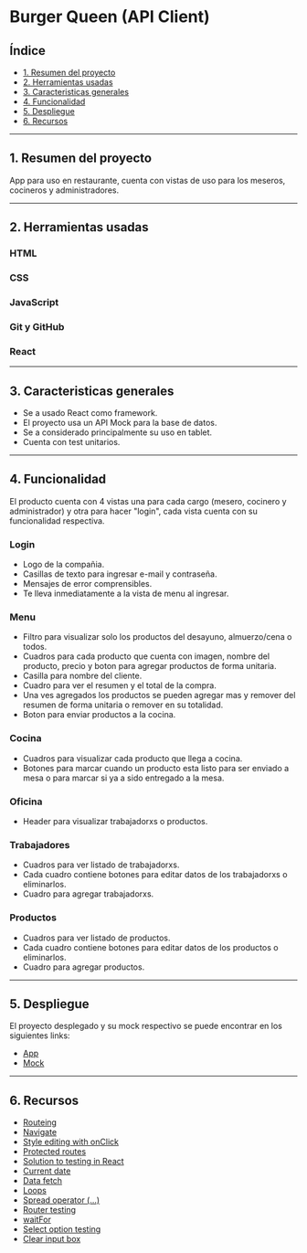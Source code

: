 # Burger Queen (API Client)

## Índice

* [1. Resumen del proyecto](#1-resumen-del-proyecto)
* [2. Herramientas usadas](#2-herramientas-usadas)
* [3. Caracteristicas generales](#3-caracteristicas-generales)
* [4. Funcionalidad](#4-funcionalidad)
* [5. Despliegue](#5-despliegue)
* [6. Recursos](#6-recursos)

***

## 1. Resumen del proyecto

App para uso en restaurante, cuenta con vistas de uso para los meseros, cocineros y administradores.

***

## 2. Herramientas usadas

### HTML

### CSS

### JavaScript

### Git y GitHub

### React

***

## 3. Caracteristicas generales

* Se a usado React como framework.
* El proyecto usa un API Mock para la base de datos.
* Se a considerado principalmente su uso en tablet.
* Cuenta con test unitarios.

***

## 4. Funcionalidad

El producto cuenta con 4 vistas una para cada cargo (mesero, cocinero y administrador) y otra para hacer "login", cada vista cuenta con su funcionalidad respectiva.

### Login

* Logo de la compañia.
* Casillas de texto para ingresar e-mail y contraseña.
* Mensajes de error comprensibles.
* Te lleva inmediatamente a la vista de menu al ingresar.

### Menu

* Filtro para visualizar solo los productos del desayuno, almuerzo/cena o todos.
* Cuadros para cada producto que cuenta con imagen, nombre del producto, precio y boton para agregar productos de forma unitaria.
* Casilla para nombre del cliente.
* Cuadro para ver el resumen y el total de la compra.
* Una ves agregados los productos se pueden agregar mas y remover del resumen de forma unitaria o remover en su totalidad.
* Boton para enviar productos a la cocina.

### Cocina

* Cuadros para visualizar cada producto que llega a cocina.
* Botones para marcar cuando un producto esta listo para ser enviado a mesa o para marcar si ya a sido entregado a la mesa.

### Oficina

* Header para visualizar trabajadorxs o productos.

### Trabajadores

* Cuadros para ver listado de trabajadorxs.
* Cada cuadro contiene botones para editar datos de los trabajadorxs o eliminarlos.
* Cuadro para agregar trabajadorxs.

### Productos

* Cuadros para ver listado de productos.
* Cada cuadro contiene botones para editar datos de los productos o eliminarlos.
* Cuadro para agregar productos.

***

## 5. Despliegue

El proyecto desplegado y su mock respectivo se puede encontrar en los siguientes links:

* [App](https://burger-queen-api-client-alexa.netlify.app/)
* [Mock](https://burger-queen-api-mock-alexa.glitch.me/)

***

## 6. Recursos

* [Routeing](https://www.youtube.com/watch?v=Ul3y1LXxzdU)
* [Navigate](https://stackoverflow.com/questions/64838587/how-to-properly-use-usehistory-from-react-router-dom)
* [Style editing with onClick](https://bobbyhadz.com/blog/react-change-style-on-click)
* [Protected routes](https://www.youtube.com/watch?v=2k8NleFjG7I)
* [Solution to testing in React](https://testing-library.com/docs/react-testing-library/intro/#the-problem)
* [Current date](https://stackoverflow.com/questions/43744312/react-js-get-current-date)
* [Data fetch](https://www.developerway.com/posts/how-to-fetch-data-in-react)
* [Loops](https://www.pluralsight.com/guides/how-to-implement-a-component-%22loop%22-with-react)
* [Spread operator (...)](https://fjolt.com/article/javascript-three-dots-spread-operator)
* [Router testing](https://testing-library.com/docs/example-react-router/)
* [waitFor](https://testing-library.com/docs/dom-testing-library/api-async/#waitfor)
* [Select option testing](https://stackoverflow.com/questions/57946870/how-to-select-an-option-from-a-select-list-with-react-testing-library)
* [Clear input box](https://timmousk.com/blog/react-clear-input/#:~:text=The%20easiest%20way%20to%20clear%20an%20uncontrolled%20input%20is%20to,current.)
